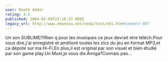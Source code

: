 ```yaml
---
user: Death Adder
rating: 4.5
published: 2004-02-09T23:16:27.000Z
legacy_url: http://www.emunova.net/veda/test/441.htm#comment-987
---
```

Un son SUBLIME!!!Rien q pour les musiques ce jeux devrait etre téléch.Pour vous dire,j'ai enregistré et amélioré toutes les zics du jeu en format MP3,et ca dépote sur ma Hi-Fi.En plus,il est original par son visuel et bien étudié par son game play.Un Must,je vous dis.Amiga?Connais pas...